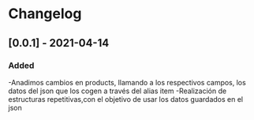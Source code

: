 # Changelog
## [0.0.1] - 2021-04-14
### Added
-Anadimos cambios en products, llamando a los respectivos campos, los datos del json que los cogen a través del alias item
-Realización de estructuras repetitivas,con el objetivo de usar los datos guardados en el json 